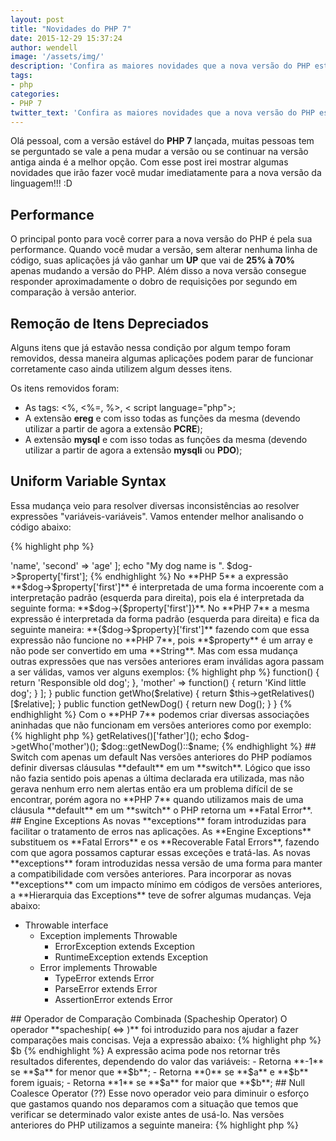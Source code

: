 ```yaml
---
layout: post
title: "Novidades do PHP 7"
date: 2015-12-29 15:37:24
author: wendell
image: '/assets/img/'
description: 'Confira as maiores novidades que a nova versão do PHP está trazendo'
tags:
- php
categories:
- PHP 7
twitter_text: 'Confira as maiores novidades que a nova versão do PHP está trazendo'
---
```


Olá pessoal, com a versão estável do **PHP 7** lançada, muitas pessoas tem se perguntado se vale a pena mudar a versão ou se continuar na versão antiga
ainda é a melhor opção. Com esse post irei mostrar algumas novidades que irão fazer você mudar imediatamente para a nova versão da linguagem!!! :D

## Performance

O principal ponto para você correr para a nova versão do PHP é pela sua performance. Quando você mudar a versão, sem alterar nenhuma linha de código,
suas aplicações já vão ganhar um **UP** que vai de **25% à 70%** apenas mudando a versão do PHP. Além disso a nova versão consegue responder aproximadamente
o dobro de requisições por segundo em comparação à versão anterior.

## Remoção de Itens Depreciados

Alguns itens que já estavão nessa condição por algum tempo foram removidos, dessa maneira algumas aplicações podem parar de funcionar corretamente caso
ainda utilizem algum desses itens.  

Os itens removidos foram:  

- As tags: <%, <%=, %>, < script language="php">;
- A extensão **ereg** e com isso todas as funções da mesma (devendo utilizar a partir de agora a extensão **PCRE**);
- A extensão **mysql** e com isso todas as funções da mesma (devendo utilizar a partir de agora a extensão **mysqli** ou **PDO**);

## Uniform Variable Syntax

Essa mudança veio para resolver diversas inconsistências ao resolver expressões "variáveis-variáveis". Vamos entender melhor analisando o código abaixo:

{% highlight php %}
<?php
  class Dog {
    public $name = 'Rex';
    public $age = 1;
  }

  $dog = new Dog();
  $property = [
    'first' => 'name',
    'second' => 'age'
  ];
  echo "My dog name is ". $dog->$property['first'];
{% endhighlight %}

No **PHP 5** a expressão **$dog->$property['first']** é interpretada de uma forma incoerente com a interpretação padrão (esquerda para direita), pois ela é
interpretada da seguinte forma: **$dog->{$property['first']}**.  

No **PHP 7** a mesma expressão é interpretada da forma padrão (esquerda para direita) e fica da seguinte maneira: **{$dog->$property}['first']** fazendo com que
essa expressão não funcione no **PHP 7**, pois **$property** é um array e não pode ser convertido em uma **String**.  

Mas com essa mudança outras expressões que nas versões anteriores eram inválidas agora passam a ser válidas, vamos ver alguns exemplos:

{% highlight php %}
<?php
  class Dog {
    public static $name = 'Rex';

    public function getRelatives() {
      return [
        'father' => function() {
          return 'Responsible old dog';
        },
        'mother' => function() {
          return 'Kind little dog';
        }
      ];
    }

    public function getWho($relative) {
      return $this->getRelatives()[$relative];
    }

    public function getNewDog() {
      return new Dog();
    }
  }
{% endhighlight %}

Com o **PHP 7** podemos criar diversas associações aninhadas que não funcionam em versões anteriores como por exemplo:

{% highlight php %}
<?php
  $dog = new Dog();
  echo $dog->getRelatives()['father']();
  echo $dog->getWho('mother')();
  $dog::getNewDog()::$name;
{% endhighlight %}

## Switch com apenas um default

Nas versões anteriores do PHP podíamos definir diversas cláusulas **default** em um **switch**. Lógico que isso não fazia sentido
pois apenas a última declarada era utilizada, mas não gerava nenhum erro nem alertas então era um problema difícil de se encontrar, porém agora no **PHP 7**
quando utilizamos mais de uma cláusula **default** em um **switch** o PHP retorna um **Fatal Error**.

## Engine Exceptions

As novas **exceptions** foram introduzidas para facilitar o tratamento de erros nas aplicações. As **Engine Exceptions** substituem os **Fatal Errors** e os
**Recoverable Fatal Errors**, fazendo com que agora possamos capturar essas exceções e tratá-las. As novas **exceptions** foram introduzidas nessa versão de uma
forma para manter a compatibilidade com versões anteriores. Para incorporar as novas **exceptions** com um impacto mínimo em códigos de versões anteriores, a
**Hierarquia das Exceptions** teve de sofrer algumas mudanças. Veja abaixo:  
<ul>
  <li>
    Throwable interface
    <ul>
      <li>
        Exception implements Throwable
        <ul>
          <li>ErrorException extends Exception</li>
          <li>RuntimeException extends Exception</li>
        </ul>
      </li>
      <li>
        Error implements Throwable
        <ul>
          <li>TypeError extends Error</li>
          <li>ParseError extends Error</li>
          <li>AssertionError extends Error</li>
        </ul>
      </li>
    </ul>
  </li>
</ul>

## Operador de Comparação Combinada (Spacheship Operator)

O operador **spacheship( <=> )** foi introduzido para nos ajudar a fazer comparações mais concisas. Veja a expressão abaixo:

{% highlight php %}
<?php
  $a <=> $b
{% endhighlight %}

A expressão acima pode nos retornar três resultados diferentes, dependendo do valor das variáveis:  

- Retorna **-1** se **$a** for menor que **$b**;
- Retorna **0** se **$a** e **$b** forem iguais;
- Retorna **1** se **$a** for maior que **$b**;

## Null Coalesce Operator (??)

Esse novo operador veio para diminuir o esforço que gastamos quando nos deparamos com a situação que temos que verificar se determinado valor existe antes de usá-lo.
Nas versões anteriores do PHP utilizamos a seguinte maneira:

{% highlight php %}
<?php
  $a = isset($b) ? $b : "default";
{% endhighlight %}

No **PHP 7** utilizando o novo operador, podemos fazer apenas assim:

{% highlight php %}
<?php
  $a = $b ?? "default";
{% endhighlight %}

## Scalar Type Hints

Agora podemos finalmente utilizar **strings**, **booleans**, **integers** e **floats** como **Type Hints** para nossas funções e métodos. Por padrão os **type hints** não
são restritivos, então se você passar uma **string** para um parâmetro **integer** ele vai apenas fazer a conversão sem gerar nenhum erro ou alerta. Porém é possível ativar
um **Modo Restrito** que irá gerar erros quando um tipo diferente do declarado for passado como parâmetro. Vamos entender melhor verificando o código abaixo:

{% highlight php %}
<?php
  function squareNumber(int $number) {
    return $number * $number;
  }

  $a = squareNumber("4");
  var_dump($a);
{% endhighlight %}

O código acima não irá gerar nenhum erro ou alerta, pois o **Modo Restrito** não está ativado, dessa forma quando passamos o valor **"4"** para nosso método, ele converte o valor
para um **integer**. Caso você queira restringir para que apenas **integers** possam ser passados para a função **squareNumber** devemos colocar uma diretiva na primeira linha de nosso
script como mostra o exemplo abaixo:

{% highlight php %}
<?php
  declare(strict_types = 1);

  function squareNumber(int $number) {
    return $number * $number;
  }

  $a = squareNumber("4");
  var_dump($a);
{% endhighlight %}

Com o **Modo Restrito** ativado esse código iria gerar um **Fatal Error** com a seguinte mensagem: **Fatal error: Uncaught TypeError: Argument 1 passed to squareNumber()
must be of the type integer, string given.**.

## Return Type Hints

Além de podermos declarar os tipos de nossos parâmetros, agora também podemos definir o tipo do retorno de nossos métodos e funções. Igual aos **Scalar Type Hints**, caso o
**Modo Restrito** não esteja ativado, o valor será convertido automaticamente para o tipo definido no **Return Type Hint**. Vejamos o exemplo abaixo:

{% highlight php %}
<?php
  function testReturn() : bool {
    return 1;
  }

  var_dump(testReturn());
{% endhighlight %}

No código acima o valor do retorno será convertido automaticamente para um **boolean**. Caso o **Modo Restrito** esteja ativado o código acima iria produzir um **Fatal Error** com a
seguinte mensagem: **Fatal error: Uncaught TypeError: Return value of testReturn() must be of the type boolean, integer returned.**.

### Observações importantes

Lembre-se que os erros descritos em **Scalar Type Hints** e **Return Type Hints** podem ser tratados com blocos **try/catch** e também é muito importante lembrar que você pode utilizar
outros tipos em seus métodos e funções, por exemplo objetos, etc.

## Conclusão

Espero que esse artigo possa dar uma base nas novidades que o **PHP 7** trouxe para nós desenvolvedores e que vocês continuem estudando e aprofundando mais nos estudos da linguagem.  

**Um grande abraço a todos!!! Espero que o artigo possa ajudar a melhorar seus conhecimentos!!! Até a próxima!!!**
